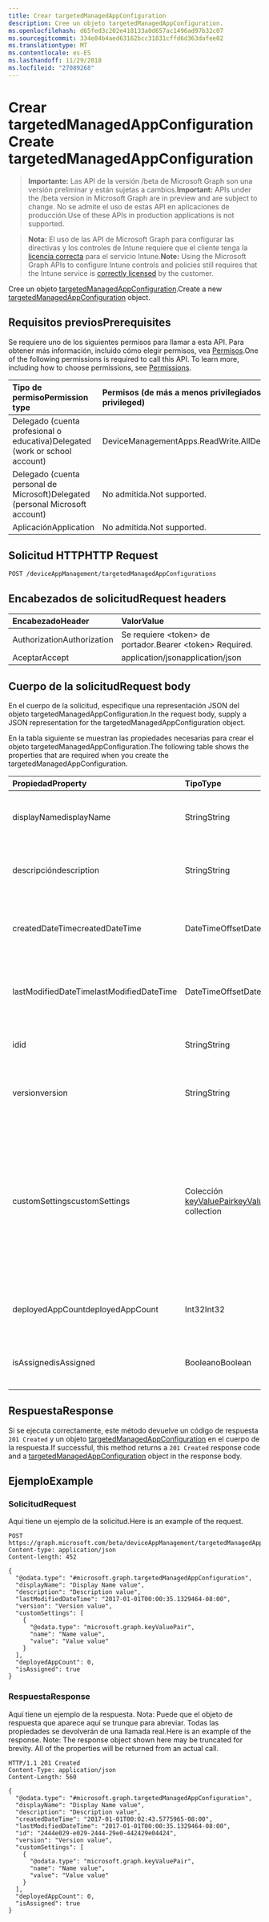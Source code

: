 ```yaml
---
title: Crear targetedManagedAppConfiguration
description: Cree un objeto targetedManagedAppConfiguration.
ms.openlocfilehash: d65fed3c202e418133a0d657ac1496ad97b32c07
ms.sourcegitcommit: 334e84b4aed63162bcc31831cffd6d363dafee02
ms.translationtype: MT
ms.contentlocale: es-ES
ms.lasthandoff: 11/29/2018
ms.locfileid: "27089268"
---
```

# <a name="create-targetedmanagedappconfiguration"></a><span data-ttu-id="e1051-103">Crear targetedManagedAppConfiguration</span><span class="sxs-lookup"><span data-stu-id="e1051-103">Create targetedManagedAppConfiguration</span></span>

> <span data-ttu-id="e1051-104">**Importante:** Las API de la versión /beta de Microsoft Graph son una versión preliminar y están sujetas a cambios.</span><span class="sxs-lookup"><span data-stu-id="e1051-104">**Important:** APIs under the /beta version in Microsoft Graph are in preview and are subject to change.</span></span> <span data-ttu-id="e1051-105">No se admite el uso de estas API en aplicaciones de producción.</span><span class="sxs-lookup"><span data-stu-id="e1051-105">Use of these APIs in production applications is not supported.</span></span>

> <span data-ttu-id="e1051-106">**Nota:** El uso de las API de Microsoft Graph para configurar las directivas y los controles de Intune requiere que el cliente tenga la [licencia correcta](https://go.microsoft.com/fwlink/?linkid=839381) para el servicio Intune.</span><span class="sxs-lookup"><span data-stu-id="e1051-106">**Note:** Using the Microsoft Graph APIs to configure Intune controls and policies still requires that the Intune service is [correctly licensed](https://go.microsoft.com/fwlink/?linkid=839381) by the customer.</span></span>

<span data-ttu-id="e1051-107">Cree un objeto [targetedManagedAppConfiguration](../resources/intune-mam-targetedmanagedappconfiguration.md).</span><span class="sxs-lookup"><span data-stu-id="e1051-107">Create a new [targetedManagedAppConfiguration](../resources/intune-mam-targetedmanagedappconfiguration.md) object.</span></span>
## <a name="prerequisites"></a><span data-ttu-id="e1051-108">Requisitos previos</span><span class="sxs-lookup"><span data-stu-id="e1051-108">Prerequisites</span></span>
<span data-ttu-id="e1051-p102">Se requiere uno de los siguientes permisos para llamar a esta API. Para obtener más información, incluido cómo elegir permisos, vea [Permisos](/graph/permissions-reference).</span><span class="sxs-lookup"><span data-stu-id="e1051-p102">One of the following permissions is required to call this API. To learn more, including how to choose permissions, see [Permissions](/graph/permissions-reference).</span></span>

|<span data-ttu-id="e1051-111">Tipo de permiso</span><span class="sxs-lookup"><span data-stu-id="e1051-111">Permission type</span></span>|<span data-ttu-id="e1051-112">Permisos (de más a menos privilegiados)</span><span class="sxs-lookup"><span data-stu-id="e1051-112">Permissions (from most to least privileged)</span></span>|
|:---|:---|
|<span data-ttu-id="e1051-113">Delegado (cuenta profesional o educativa)</span><span class="sxs-lookup"><span data-stu-id="e1051-113">Delegated (work or school account)</span></span>|<span data-ttu-id="e1051-114">DeviceManagementApps.ReadWrite.All</span><span class="sxs-lookup"><span data-stu-id="e1051-114">DeviceManagementApps.ReadWrite.All</span></span>|
|<span data-ttu-id="e1051-115">Delegado (cuenta personal de Microsoft)</span><span class="sxs-lookup"><span data-stu-id="e1051-115">Delegated (personal Microsoft account)</span></span>|<span data-ttu-id="e1051-116">No admitida.</span><span class="sxs-lookup"><span data-stu-id="e1051-116">Not supported.</span></span>|
|<span data-ttu-id="e1051-117">Aplicación</span><span class="sxs-lookup"><span data-stu-id="e1051-117">Application</span></span>|<span data-ttu-id="e1051-118">No admitida.</span><span class="sxs-lookup"><span data-stu-id="e1051-118">Not supported.</span></span>|

## <a name="http-request"></a><span data-ttu-id="e1051-119">Solicitud HTTP</span><span class="sxs-lookup"><span data-stu-id="e1051-119">HTTP Request</span></span>
<!-- {
  "blockType": "ignored"
}
-->
``` http
POST /deviceAppManagement/targetedManagedAppConfigurations
```

## <a name="request-headers"></a><span data-ttu-id="e1051-120">Encabezados de solicitud</span><span class="sxs-lookup"><span data-stu-id="e1051-120">Request headers</span></span>
|<span data-ttu-id="e1051-121">Encabezado</span><span class="sxs-lookup"><span data-stu-id="e1051-121">Header</span></span>|<span data-ttu-id="e1051-122">Valor</span><span class="sxs-lookup"><span data-stu-id="e1051-122">Value</span></span>|
|:---|:---|
|<span data-ttu-id="e1051-123">Authorization</span><span class="sxs-lookup"><span data-stu-id="e1051-123">Authorization</span></span>|<span data-ttu-id="e1051-124">Se requiere &lt;token&gt; de portador.</span><span class="sxs-lookup"><span data-stu-id="e1051-124">Bearer &lt;token&gt; Required.</span></span>|
|<span data-ttu-id="e1051-125">Aceptar</span><span class="sxs-lookup"><span data-stu-id="e1051-125">Accept</span></span>|<span data-ttu-id="e1051-126">application/json</span><span class="sxs-lookup"><span data-stu-id="e1051-126">application/json</span></span>|

## <a name="request-body"></a><span data-ttu-id="e1051-127">Cuerpo de la solicitud</span><span class="sxs-lookup"><span data-stu-id="e1051-127">Request body</span></span>
<span data-ttu-id="e1051-128">En el cuerpo de la solicitud, especifique una representación JSON del objeto targetedManagedAppConfiguration.</span><span class="sxs-lookup"><span data-stu-id="e1051-128">In the request body, supply a JSON representation for the targetedManagedAppConfiguration object.</span></span>

<span data-ttu-id="e1051-129">En la tabla siguiente se muestran las propiedades necesarias para crear el objeto targetedManagedAppConfiguration.</span><span class="sxs-lookup"><span data-stu-id="e1051-129">The following table shows the properties that are required when you create the targetedManagedAppConfiguration.</span></span>

|<span data-ttu-id="e1051-130">Propiedad</span><span class="sxs-lookup"><span data-stu-id="e1051-130">Property</span></span>|<span data-ttu-id="e1051-131">Tipo</span><span class="sxs-lookup"><span data-stu-id="e1051-131">Type</span></span>|<span data-ttu-id="e1051-132">Descripción</span><span class="sxs-lookup"><span data-stu-id="e1051-132">Description</span></span>|
|:---|:---|:---|
|<span data-ttu-id="e1051-133">displayName</span><span class="sxs-lookup"><span data-stu-id="e1051-133">displayName</span></span>|<span data-ttu-id="e1051-134">String</span><span class="sxs-lookup"><span data-stu-id="e1051-134">String</span></span>|<span data-ttu-id="e1051-135">Nombre para mostrar de la directiva.</span><span class="sxs-lookup"><span data-stu-id="e1051-135">Policy display name.</span></span> <span data-ttu-id="e1051-136">Heredado de [managedAppPolicy](../resources/intune-mam-managedapppolicy.md).</span><span class="sxs-lookup"><span data-stu-id="e1051-136">Inherited from [managedAppPolicy](../resources/intune-mam-managedapppolicy.md)</span></span>|
|<span data-ttu-id="e1051-137">descripción</span><span class="sxs-lookup"><span data-stu-id="e1051-137">description</span></span>|<span data-ttu-id="e1051-138">String</span><span class="sxs-lookup"><span data-stu-id="e1051-138">String</span></span>|<span data-ttu-id="e1051-139">Descripción de la directiva.</span><span class="sxs-lookup"><span data-stu-id="e1051-139">The policy's description.</span></span> <span data-ttu-id="e1051-140">Heredado de [managedAppPolicy](../resources/intune-mam-managedapppolicy.md).</span><span class="sxs-lookup"><span data-stu-id="e1051-140">Inherited from [managedAppPolicy](../resources/intune-mam-managedapppolicy.md)</span></span>|
|<span data-ttu-id="e1051-141">createdDateTime</span><span class="sxs-lookup"><span data-stu-id="e1051-141">createdDateTime</span></span>|<span data-ttu-id="e1051-142">DateTimeOffset</span><span class="sxs-lookup"><span data-stu-id="e1051-142">DateTimeOffset</span></span>|<span data-ttu-id="e1051-143">Fecha y hora de creación de la directiva.</span><span class="sxs-lookup"><span data-stu-id="e1051-143">The date and time the policy was created.</span></span> <span data-ttu-id="e1051-144">Heredado de [managedAppPolicy](../resources/intune-mam-managedapppolicy.md).</span><span class="sxs-lookup"><span data-stu-id="e1051-144">Inherited from [managedAppPolicy](../resources/intune-mam-managedapppolicy.md)</span></span>|
|<span data-ttu-id="e1051-145">lastModifiedDateTime</span><span class="sxs-lookup"><span data-stu-id="e1051-145">lastModifiedDateTime</span></span>|<span data-ttu-id="e1051-146">DateTimeOffset</span><span class="sxs-lookup"><span data-stu-id="e1051-146">DateTimeOffset</span></span>|<span data-ttu-id="e1051-147">Última vez que se modificó la directiva.</span><span class="sxs-lookup"><span data-stu-id="e1051-147">Last time the policy was modified.</span></span> <span data-ttu-id="e1051-148">Heredado de [managedAppPolicy](../resources/intune-mam-managedapppolicy.md).</span><span class="sxs-lookup"><span data-stu-id="e1051-148">Inherited from [managedAppPolicy](../resources/intune-mam-managedapppolicy.md)</span></span>|
|<span data-ttu-id="e1051-149">id</span><span class="sxs-lookup"><span data-stu-id="e1051-149">id</span></span>|<span data-ttu-id="e1051-150">String</span><span class="sxs-lookup"><span data-stu-id="e1051-150">String</span></span>|<span data-ttu-id="e1051-151">Clave de la entidad.</span><span class="sxs-lookup"><span data-stu-id="e1051-151">Key of the entity.</span></span> <span data-ttu-id="e1051-152">Heredado de [managedAppPolicy](../resources/intune-mam-managedapppolicy.md).</span><span class="sxs-lookup"><span data-stu-id="e1051-152">Inherited from [managedAppPolicy](../resources/intune-mam-managedapppolicy.md)</span></span>|
|<span data-ttu-id="e1051-153">version</span><span class="sxs-lookup"><span data-stu-id="e1051-153">version</span></span>|<span data-ttu-id="e1051-154">String</span><span class="sxs-lookup"><span data-stu-id="e1051-154">String</span></span>|<span data-ttu-id="e1051-155">Versión de la entidad.</span><span class="sxs-lookup"><span data-stu-id="e1051-155">Version of the entity.</span></span> <span data-ttu-id="e1051-156">Heredado de [managedAppPolicy](../resources/intune-mam-managedapppolicy.md).</span><span class="sxs-lookup"><span data-stu-id="e1051-156">Inherited from [managedAppPolicy](../resources/intune-mam-managedapppolicy.md)</span></span>|
|<span data-ttu-id="e1051-157">customSettings</span><span class="sxs-lookup"><span data-stu-id="e1051-157">customSettings</span></span>|<span data-ttu-id="e1051-158">Colección [keyValuePair](../resources/intune-shared-keyvaluepair.md)</span><span class="sxs-lookup"><span data-stu-id="e1051-158">[keyValuePair](../resources/intune-shared-keyvaluepair.md) collection</span></span>|<span data-ttu-id="e1051-159">Un conjunto de pares de clave de cadena y valor de cadena que se va a enviar a las aplicaciones para aquellos usuarios que tienen limitada la configuración, sin modificar por este servicio. Heredado de [managedAppConfiguration](../resources/intune-mam-managedappconfiguration.md)</span><span class="sxs-lookup"><span data-stu-id="e1051-159">A set of string key and string value pairs to be sent to apps for users to whom the configuration is scoped, unalterned by this service Inherited from [managedAppConfiguration](../resources/intune-mam-managedappconfiguration.md)</span></span>|
|<span data-ttu-id="e1051-160">deployedAppCount</span><span class="sxs-lookup"><span data-stu-id="e1051-160">deployedAppCount</span></span>|<span data-ttu-id="e1051-161">Int32</span><span class="sxs-lookup"><span data-stu-id="e1051-161">Int32</span></span>|<span data-ttu-id="e1051-162">Número de aplicaciones en las que se implementará la directiva actual.</span><span class="sxs-lookup"><span data-stu-id="e1051-162">Count of apps to which the current policy is deployed.</span></span>|
|<span data-ttu-id="e1051-163">isAssigned</span><span class="sxs-lookup"><span data-stu-id="e1051-163">isAssigned</span></span>|<span data-ttu-id="e1051-164">Booleano</span><span class="sxs-lookup"><span data-stu-id="e1051-164">Boolean</span></span>|<span data-ttu-id="e1051-165">Indica si la directiva se implementará en los grupos de inclusión.</span><span class="sxs-lookup"><span data-stu-id="e1051-165">Indicates if the policy is deployed to any inclusion groups or not.</span></span>|



## <a name="response"></a><span data-ttu-id="e1051-166">Respuesta</span><span class="sxs-lookup"><span data-stu-id="e1051-166">Response</span></span>
<span data-ttu-id="e1051-167">Si se ejecuta correctamente, este método devuelve un código de respuesta `201 Created` y un objeto [targetedManagedAppConfiguration](../resources/intune-mam-targetedmanagedappconfiguration.md) en el cuerpo de la respuesta.</span><span class="sxs-lookup"><span data-stu-id="e1051-167">If successful, this method returns a `201 Created` response code and a [targetedManagedAppConfiguration](../resources/intune-mam-targetedmanagedappconfiguration.md) object in the response body.</span></span>

## <a name="example"></a><span data-ttu-id="e1051-168">Ejemplo</span><span class="sxs-lookup"><span data-stu-id="e1051-168">Example</span></span>
### <a name="request"></a><span data-ttu-id="e1051-169">Solicitud</span><span class="sxs-lookup"><span data-stu-id="e1051-169">Request</span></span>
<span data-ttu-id="e1051-170">Aquí tiene un ejemplo de la solicitud.</span><span class="sxs-lookup"><span data-stu-id="e1051-170">Here is an example of the request.</span></span>
``` http
POST https://graph.microsoft.com/beta/deviceAppManagement/targetedManagedAppConfigurations
Content-type: application/json
Content-length: 452

{
  "@odata.type": "#microsoft.graph.targetedManagedAppConfiguration",
  "displayName": "Display Name value",
  "description": "Description value",
  "lastModifiedDateTime": "2017-01-01T00:00:35.1329464-08:00",
  "version": "Version value",
  "customSettings": [
    {
      "@odata.type": "microsoft.graph.keyValuePair",
      "name": "Name value",
      "value": "Value value"
    }
  ],
  "deployedAppCount": 0,
  "isAssigned": true
}
```

### <a name="response"></a><span data-ttu-id="e1051-171">Respuesta</span><span class="sxs-lookup"><span data-stu-id="e1051-171">Response</span></span>
<span data-ttu-id="e1051-p109">Aquí tiene un ejemplo de la respuesta. Nota: Puede que el objeto de respuesta que aparece aquí se trunque para abreviar. Todas las propiedades se devolverán de una llamada real.</span><span class="sxs-lookup"><span data-stu-id="e1051-p109">Here is an example of the response. Note: The response object shown here may be truncated for brevity. All of the properties will be returned from an actual call.</span></span>
``` http
HTTP/1.1 201 Created
Content-Type: application/json
Content-Length: 560

{
  "@odata.type": "#microsoft.graph.targetedManagedAppConfiguration",
  "displayName": "Display Name value",
  "description": "Description value",
  "createdDateTime": "2017-01-01T00:02:43.5775965-08:00",
  "lastModifiedDateTime": "2017-01-01T00:00:35.1329464-08:00",
  "id": "2444e029-e029-2444-29e0-442429e04424",
  "version": "Version value",
  "customSettings": [
    {
      "@odata.type": "microsoft.graph.keyValuePair",
      "name": "Name value",
      "value": "Value value"
    }
  ],
  "deployedAppCount": 0,
  "isAssigned": true
}
```





